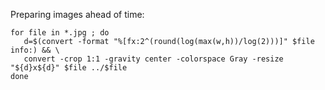 
Preparing images ahead of time:
```
for file in *.jpg ; do
   d=$(convert -format "%[fx:2^(round(log(max(w,h))/log(2)))]" $file info:) && \
   convert -crop 1:1 -gravity center -colorspace Gray -resize "${d}x${d}" $file ../$file
done
```
